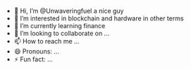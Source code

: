- 👋 Hi, I’m @Unwaveringfuel a nice guy 
- 👀 I’m interested in blockchain and hardware in other terms
- 🌱 I’m currently learning finance 
- 💞️ I’m looking to collaborate on ...
- 📫 How to reach me ...
- 😄 Pronouns: ...
- ⚡ Fun fact: ...

<!---
Unwaveringfuel/Unwaveringfuel is a ✨ special ✨ repository because its `README.md` (this file) appears on your GitHub profile.
You can click the Preview link to take a look at your changes.
--->
